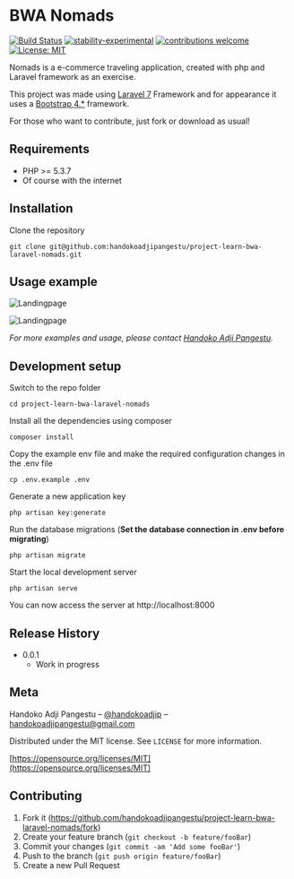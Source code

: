 # BWA Nomads

[![Build Status](https://travis-ci.org/dwyl/esta.svg?branch=master)](https://github.com/handokoadjipangestu/project-learn-bwa-laravel-nomads)
[![stability-experimental](https://img.shields.io/badge/stability-experimental-orange.svg)](https://github.com/handokoadjipangestu/project-learn-bwa-laravel-nomads)
[![contributions welcome](https://img.shields.io/badge/contributions-welcome-brightgreen.svg?style=flat)](https://github.com/handokoadjipangestu/project-learn-bwa-laravel-nomads/fork)
[![License: MIT](https://img.shields.io/badge/License-MIT-yellow.svg)](https://opensource.org/licenses/MIT)

Nomads is a e-commerce traveling application, created with php and Laravel framework as an exercise.

This project was made using [Laravel 7](https://laravel.com/docs/7.x/releases) Framework and for appearance it uses a [Bootstrap 4.\*](https://getbootstrap.com/docs/4.0/getting-started/introduction/) framework.

For those who want to contribute, just fork or download as usual!

## Requirements

-   PHP >= 5.3.7
-   Of course with the internet

## Installation

Clone the repository

    git clone git@github.com:handokoadjipangestu/project-learn-bwa-laravel-nomads.git

## Usage example

![Landingpage](http://bebaskripsi.000webhostapp.com/project-learn-bwa-laravel-nomads/landing-page.png?)

![Landingpage](http://bebaskripsi.000webhostapp.com/project-learn-bwa-laravel-nomads/dashboard.png?)


_For more examples and usage, please contact [Handoko Adji Pangestu](https://www.instagram.com/handokoadjip/)._

## Development setup

Switch to the repo folder

    cd project-learn-bwa-laravel-nomads

Install all the dependencies using composer

    composer install

Copy the example env file and make the required configuration changes in the .env file

    cp .env.example .env

Generate a new application key

    php artisan key:generate

Run the database migrations (**Set the database connection in .env before migrating**)

    php artisan migrate

Start the local development server

    php artisan serve

You can now access the server at http://localhost:8000

## Release History

-   0.0.1
    -   Work in progress

## Meta

Handoko Adji Pangestu – [@handokoadjip](https://www.instagram.com/handokoadp/) – handokoadjipangestu@gmail.com

Distributed under the MIT license. See `LICENSE` for more information.

[https://opensource.org/licenses/MIT](https://opensource.org/licenses/MIT)

## Contributing

1. Fork it (<https://github.com/handokoadjipangestu/project-learn-bwa-laravel-nomads/fork>)
2. Create your feature branch (`git checkout -b feature/fooBar`)
3. Commit your changes (`git commit -am 'Add some fooBar'`)
4. Push to the branch (`git push origin feature/fooBar`)
5. Create a new Pull Request
